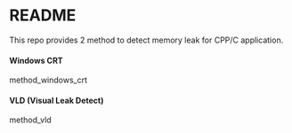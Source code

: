 # README

This repo provides 2 method to detect memory leak for CPP/C application.

#### Windows CRT

method_windows_crt

#### VLD (Visual Leak Detect)

method_vld